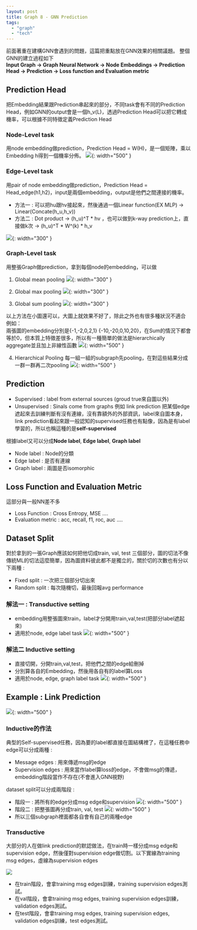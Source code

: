```yaml
---
layout: post
title: Graph 8 - GNN Prediction
tags: 
  - "graph" 
  - "tech"
---
```


前面著重在建構GNN會遇到的問題，這篇把重點放在GNN效果的相關議題。
整個GNN的建立過程如下  
**Input Graph -> Graph Neural Network -> Node Embeddings -> Prediction Head -> Prediction -> Loss function and Evaluation metric**

## Prediction Head 
把Embedding結果跟Prediction串起來的部分，不同task會有不同的Prediction Head，例如GNN的output會是一個h_v(L)，透過Prediction Head可以把它轉成機率，可以根據不同特徵定義Prediction Head 
### Node-Level task 
用node embedding做prediction，Prediction Head = W(H)，是一個矩陣，乘以Embedding h得到一個機率分佈。
![](https://i.imgur.com/6TyMRAu.png){: width="500" }
### Edge-Level task 
用pair of node embedding做prediction，Prediction Head = Head_edge(h1,h2)，input是兩個embedding，output是他們之間連接的機率。
- 方法一 : 可以把hu跟hv接起來，然後通過一個Linear function(EX MLP) -> Linear(Concate(h_u,h_v))
- 方法二 : Dot product -> (h_u)^T * hv ，也可以做到k-way prediction上，直接做k次 ->  (h_u)^T * W^(k) * h_v

![](https://i.imgur.com/lOKhF2u.png){: width="300" }

### Graph-Level task 
用整張Graph做prediction，拿到每個node的embedding，可以做
1. Global mean pooling
![](https://i.imgur.com/Vskqy2a.png){: width="300" }

2. Global max pooling
![](https://i.imgur.com/QhALnRt.png){: width="300" }

3. Global sum pooling
![](https://i.imgur.com/uBBgSNj.png){: width="300" }

以上方法在小圖還可以，大圖上就效果不好了，除此之外也有很多種狀況不適合 例如：  
兩張圖的embedding分別是{-1,-2,0,2,1} {-10,-20,0,10,20}，在Sum的情況下都會等於0，但本質上特徵差很多，所以有一種簡單的做法是hierarchically aggregate並且加上非線性函數 
![](https://i.imgur.com/VFTVaHw.png){: width="500" }

4. Hierarchical Pooling
每一組一組的subgraph先pooling，在對這些結果分成一群一群再二次pooling 
![](https://i.imgur.com/tsd7zLq.png){: width="500" }

## Prediction
- Supervised : label from external sources (groud true來自圖以外)
- Unsupervised : Sinals come from graphs 例如 link prediction 把某個edge遮起來去訓練判斷有沒有連線，沒有靠額外的外部資訊，label來自圖本身，link prediction看起來跟一般認知的supervised任務也有點像，因為是有label學習的，所以也稱這種的是**self-supervised**

根據label又可以分成**Node label**, **Edge label**, **Graph label**
- Node label : Node的分類
- Edge label : 是否有連線
- Graph label : 兩圖是否isomorphic

## Loss Function and Evaluation Metric
這部分與一般NN差不多
- Loss Function : Cross Entropy, MSE ....
- Evaluation metric : acc, recall, f1, roc, auc ....

## Dataset Split
對於拿到的一張Graph應該如何把他切成train, val, test 三個部分，圖的切法不像傳統ML的切法這麼簡單，因為圖資料彼此都不是獨立的，關於切的次數也有分以下兩種 : 
- Fixed split : 一次把三個部分切出來
- Random split : 每次隨機切，最後回報avg performance

### 解法一 : Transductive setting
- embedding用整張圖來train，label才分開用train,val,test(把部分label遮起來)
- 適用於node, edge label task
![](https://i.imgur.com/qi3k5qA.png){: width="500" }

### 解法二 Inductive setting
- 直接切開，分開train,val,test，把他們之間的edge給刪掉
- 分別算各自的Embedding，然後用各自有的label算Loss
- 適用於node, edge, graph label task
![](https://i.imgur.com/rcBMeG5.png){: width="500" }

## Example : Link Prediction
![](https://i.imgur.com/nsssSUN.png){: width="500" }

### Inductive的作法
典型的Self-supervised任務，因為要的label都直接在圖結構裡了，在這種任務中edge可以分成兩種 : 
- Message edges : 用來傳遞msg的edge
- Supervision edges : 用來當作label算loss的edge，不會做msg的傳遞，embedding階段當作不存在(不會進入GNN視野)

dataset split可以分成兩階段 : 
- 階段一 : 將所有的edge分成msg edge和supervision 
![](https://i.imgur.com/wxBkQCC.png){: width="500" }
- 階段二 : 把整張圖再分成train, val, test
![](https://i.imgur.com/domHVUq.png){: width="500" }
- 所以三個subgraph裡面都各自會有自己的兩種edge

### Transductive
大部分的人在做link prediction的默認做法，在train時一樣分成msg edge和supervision edge，然後僅對supervision edge做切割。以下實線為training msg edges，虛線為supervision edges

![](https://i.imgur.com/m6ASUZ3.png)
- 在train階段，會拿training msg edges訓練，training supervision edges測試。
- 在val階段，會拿training msg edges, training supervision edges訓練，validation edges測試。
- 在test階段，會拿training msg edges, training supervision edges, validation edges訓練，test edges測試。